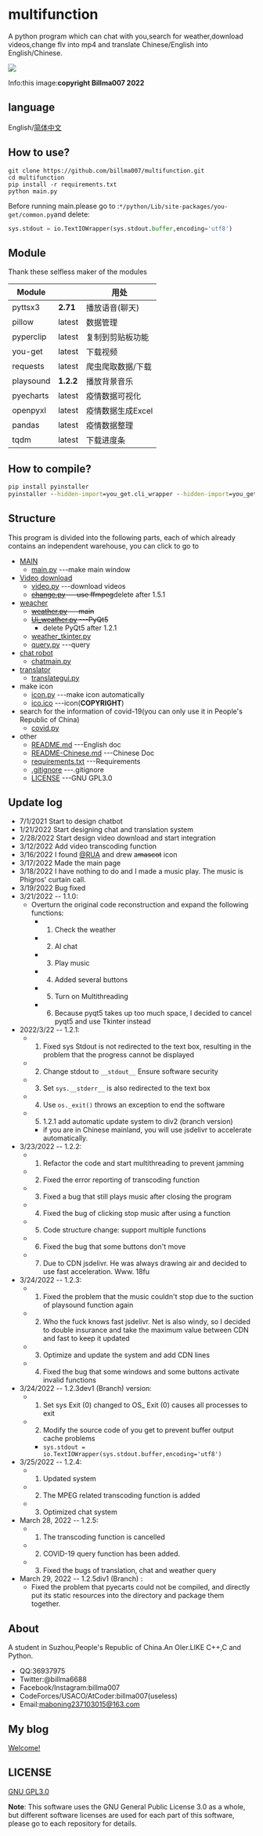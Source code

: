 # multifunction

A python program which can chat with you,search for weather,download videos,change flv into mp4 and translate Chinese/English into English/Chinese.

![ ](https://cdn.jsdelivr.net/gh/billma007/imagesave/mainback.png)

Info:this image:**copyright Billma007 2022**

## language

English/[简体中文](README-Chinese.md)

## How to use?

```git
git clone https://github.com/billma007/multifunction.git
cd multifunction
pip install -r requirements.txt
python main.py
```

Before running main.please go to :`*/python/Lib/site-packages/you-get/common.py`and delete:

```py
sys.stdout = io.TextIOWrapper(sys.stdout.buffer,encoding='utf8')
```

## Module

Thank these selfless maker of the modules

|Module|  |用处|
|------------|------|-----------------------|
pyttsx3      |**2.71**  |播放语音(聊天)     |
pillow       |latest    |数据管理           |
pyperclip    |latest    |复制到剪贴板功能   |
you-get      |latest    |下载视频           |
requests     |latest    |爬虫爬取数据/下载  |
playsound    |**1.2.2** |播放背景音乐       |
pyecharts    |latest    |疫情数据可视化     |
openpyxl     |latest    |疫情数据生成Excel  |
pandas       |latest    |疫情数据整理       |
tqdm         |latest    |下载进度条         |

## How to compile?

```cmd
pip install pyinstaller
pyinstaller --hidden-import=you_get.cli_wrapper --hidden-import=you_get.processor --hidden-import=you_get.utl --hidden-import=you_get.extractors --add-data=".\datasets;pyecharts\datasets\." --add-data=".\templates;pyecharts\render\templates\." -i ico.ico -F -w main.py
```

## Structure

This program is divided into the following parts, each of which already contains an independent warehouse, you can click to go to

- [MAIN](https://github.com/billma007/multifunction)
  - [main.py](main.py) ---make main window
- [Video download](https://github.com/billma007/videodownloadergui)
  - [video.py](video.py) ---download videos
  - ~~[change.py](change.py) ---use ffmpeg~~delete after 1.5.1
- [weacher](https://github.com/billma007/weatherGUI2/)
  - ~~[weather.py](https://github.com/billma007/weatherGUI2/weather.py) ---main~~
  - ~~[Ui_weather.py](https://github.com/billma007/weatherGUI2/Ui_weather.py) ---PyQt5~~
    - delete PyQt5 after 1.2.1
  - [weather_tkinter.py](weather_tkinter.py)
  - [query.py](query.py) ---query
- [chat robot](https://github.com/billma007/mgchatrobot2)
  - [chatmain.py](chatmain.py)
- [translator](https://github.com/billma007/pythontranslator)
  - [translategui.py](translategui.py)
- make icon
  - [icon.py](icon.py) ---make icon automatically
  - [ico.ico](ico.ico) ---icon(**COPYRIGHT**)
- search for the information of covid-19(you can only use it in People's Republic of China)
  - [covid.py](covid.py)
- other
  - [README.md](README.md) ---English doc
  - [README-Chinese.md](README-Chinese.md) ---Chinese Doc
  - [requirements.txt](requirements.txt) ---Requirements
  - [.gitignore](.gitignore) ---.gitignore
  - [LICENSE](LICENSE) ---GNU GPL3.0

## Update log

- 7/1/2021 Start to design chatbot
- 1/21/2022 Start designing chat and translation system
- 2/28/2022 Start design video download and start integration
- 3/12/2022 Add video transcoding function
- 3/16/2022 I found [@RUA](http://2278365235.qzone.qq.com) and drew a~~mascot~~ icon
- 3/17/2022 Made the main page
- 3/18/2022 I have nothing to do and I made a music play. The music is Phigros' curtain call.
- 3/19/2022 Bug fixed
- 3/21/2022 -- 1.1.0:
  - Overturn the original code reconstruction and expand the following functions:
    - 1. Check the weather
    - 2. AI chat
    - 3. Play music
    - 4. Added several buttons
    - 5. Turn on Multithreading
    - 6. Because pyqt5 takes up too much space, I decided to cancel pyqt5 and use Tkinter instead
- 2022/3/22 --  1.2.1:
  - 1. Fixed sys Stdout is not redirected to the text box, resulting in the problem that the progress cannot be displayed
  - 2. Change stdout to `__stdout__` Ensure software security
  - 3. Set `sys.__stderr__` is also redirected to the text box
  - 4. Use `os._exit()` throws an exception to end the software
  - 5. 1.2.1 add automatic update system to div2 (branch version)
    - if you are in Chinese mainland, you will use jsdelivr to accelerate automatically.
- 3/23/2022 --  1.2.2:
  - 1. Refactor the code and start multithreading to prevent jamming
  - 2. Fixed the error reporting of transcoding function
  - 3. Fixed a bug that still plays music after closing the program
  - 4. Fixed the bug of clicking stop music after using a function
  - 5. Code structure change: support multiple functions
  - 6. Fixed the bug that some buttons don't move
  - 7. Due to CDN jsdelivr. He was always drawing air and decided to use fast acceleration. Www. 18fu
- 3/24/2022 --  1.2.3:
  - 1. Fixed the problem that the music couldn't stop due to the suction of playsound function again
  - 2. Who the fuck knows fast jsdelivr. Net is also windy, so I decided to double insurance and take the  maximum value between CDN and fast to keep it updated
  - 3. Optimize and update the system and add CDN lines
  - 4. Fixed the bug that some windows and some buttons activate invalid functions
- 3/24/2022 -- 1.2.3dev1 (Branch) version:
  - 1. Set sys Exit (0) changed to OS_ Exit (0) causes all processes to exit
  - 2. Modify the source code of you get to prevent buffer output cache problems
    - `sys.stdout = io.TextIOWrapper(sys.stdout.buffer,encoding='utf8')`
- 3/25/2022 -- 1.2.4:
  - 1. Updated system
  - 2. The MPEG related transcoding function is added
  - 3. Optimized chat system
- March 28, 2022 -- 1.2.5:
  - 1. The transcoding function is cancelled
  - 2. COVID-19 query function has been added.
  - 3. Fixed the bugs of translation, chat and weather query
- March 29, 2022 -- 1.2.5div1 (Branch) :
  - Fixed the problem that pyecarts could not be compiled, and directly put its static resources into the directory and package them together.

## About

A student in Suzhou,People's Republic of China.An OIer.LIKE C++,C and Python.

- QQ:36937975
- Twitter:@billma6688
- Facebook/Instagram:billma007
- CodeForces/USACO/AtCoder:billma007(useless)
- Email:maboning237103015@163.com

## My blog

[Welcome!](https://billma.top)

## LICENSE

[GNU GPL3.0](LICENSE)

**Note**: This software uses the GNU General Public License 3.0 as a whole, but different software licenses are used for each part of this software, please go to each repository for details.
